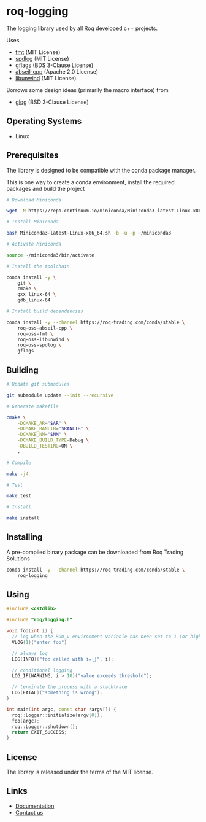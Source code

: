 # roq-logging


The logging library used by all Roq developed c++ projects.

Uses

* [fmt](https://github.com/fmtlib/fmt) (MIT License)
* [spdlog](https://github.com/gabime/spdlog) (MIT License)
* [gflags](https://github.com/gflags/gflags) (BDS 3-Clause License)
* [abseil-cpp](https://github.com/abseil/abseil-cpp) (Apache 2.0 License)
* [libunwind](https://github.com/libunwind/libunwind) (MIT License)

Borrows some design ideas (primarily the macro interface) from

* [glog](https://github.com/google/glog) (BSD 3-Clause License)


## Operating Systems

* Linux


## Prerequisites

The library is designed to be compatible with the conda package manager.

This is one way to create a conda environment, install the required
packages and build the project

```bash
# Download Miniconda

wget -N https://repo.continuum.io/miniconda/Miniconda3-latest-Linux-x86_64.sh

# Install Miniconda

bash Miniconda3-latest-Linux-x86_64.sh -b -u -p ~/miniconda3

# Activate Miniconda

source ~/miniconda3/bin/activate

# Install the toolchain

conda install -y \
    git \
    cmake \
    gxx_linux-64 \
    gdb_linux-64

# Install build dependencies

conda install -y --channel https://roq-trading.com/conda/stable \
    roq-oss-abseil-cpp \
    roq-oss-fmt \
    roq-oss-libunwind \
    roq-oss-spdlog \
    gflags
```


## Building

```bash
# Update git submodules

git submodule update --init --recursive

# Generate makefile

cmake \
    -DCMAKE_AR="$AR" \
    -DCMAKE_RANLIB="$RANLIB" \
    -DCMAKE_NM="$NM" \
    -DCMAKE_BUILD_TYPE=Debug \
    -DBUILD_TESTING=ON \
    .

# Compile

make -j4

# Test

make test

# Install

make install
```


## Installing

A pre-compiled binary package can be downloaded from Roq Trading Solutions

```bash
conda install -y --channel https://roq-trading.com/conda/stable \
    roq-logging
```

## Using

```cpp
#include <cstdlib>

#include "roq/logging.h"

void foo(int i) {
  // log when the ROQ_v environment variable has been set to 1 (or higher)
  VLOG(1)("enter foo")

  // always log
  LOG(INFO)("foo called with i={}", i);

  // conditional logging
  LOG_IF(WARNING, i > 10)("value exceeds threshold");

  // terminate the process with a stacktrace
  LOG(FATAL)("something is wrong");
}

int main(int argc, const char *argv[]) {
  roq::Logger::initialize(argv[0]);
  foo(argc);
  roq::Logger::shutdown();
  return EXIT_SUCCESS;
}
```


## License

The library is released under the terms of the MIT license.


## Links

* [Documentation](https://roq-trading.com/docs)
* [Contact us](mailto:info@roq-trading.com)
